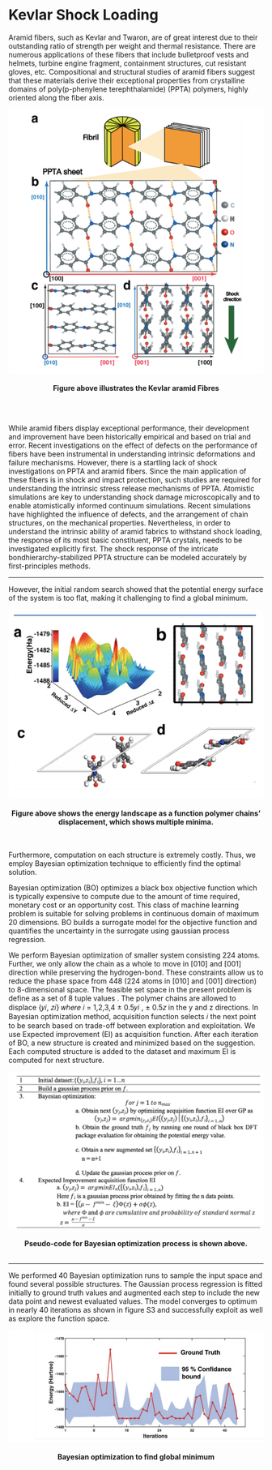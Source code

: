 # Kevlar Shock Loading
Aramid fibers, such as Kevlar and Twaron, are of great interest due to their outstanding ratio of strength per weight and thermal resistance. There are numerous applications of these fibers that include bulletproof vests and helmets, turbine engine fragment, containment structures, cut resistant gloves, etc. Compositional and structural studies of aramid fibers suggest that these materials derive their exceptional properties from crystalline domains of poly(p-phenylene terephthalamide) (PPTA) polymers, highly oriented along the fiber axis.  

<p align="center">
  <img src="https://github.com/AnkitMish/Kevlar-BayesOpt/blob/master/images/Figure1a.png">
  <br><br>
  <b>Figure above illustrates the Kevlar aramid Fibres</b>
  <br><br>
</p>

<br>

While aramid fibers display exceptional performance, their development and improvement have been historically empirical and based on trial and error. Recent investigations on the effect of defects on the performance of fibers have been instrumental in understanding intrinsic deformations and failure mechanisms. However, there is a startling lack of shock investigations on PPTA and aramid fibers. Since the main application of these fibers is in shock and impact
protection, such studies are required for understanding the intrinsic stress release mechanisms of PPTA. Atomistic simulations are key to understanding shock damage microscopically and to enable atomistically informed continuum simulations. Recent simulations have highlighted the influence of defects, and the arrangement of chain structures, on the mechanical properties. Nevertheless, in order to understand the intrinsic ability of aramid fabrics to withstand shock loading, the response of its most basic constituent, PPTA crystals, needs to be investigated explicitly first. The shock response of the intricate bondhierarchy-stabilized PPTA structure can be modeled accurately by first-principles methods.

***
However, the initial random search showed that the potential energy surface of the system is too flat, making it challenging to find a global minimum.

<p align="center">
  <img src="https://github.com/AnkitMish/Kevlar-BayesOpt/blob/master/images/Figure4a.png">
  <br><br>
  <b>Figure above shows the energy landscape as a function polymer chains’ displacement, which shows multiple minima.</b>
  <br><br>
</p>

<br>
Furthermore, computation on each structure is extremely costly. Thus, we employ Bayesian optimization technique to efficiently find the optimal solution. 

Bayesian optimization (BO) optimizes a black box objective function which is typically expensive
to compute due to the amount of time required, monetary cost or an opportunity cost. This class of
machine learning problem is suitable for solving problems in continuous domain of maximum 20
dimensions. BO builds a surrogate model for the objective function and quantifies the uncertainty
in the surrogate using gaussian process regression.

We perform Bayesian optimization of smaller system consisting 224 atoms. Further, we only allow
the chain as a whole to move in [010] and [001] direction while preserving the hydrogen-bond.
These constraints allow us to reduce the phase space from 448 (224 atoms in [010] and [001]
direction) to 8-dimensional space. The feasible set space in the present problem is define as a set
of 8 tuple values . The polymer chains are allowed to displace {𝑦𝑖, 𝑧𝑖} 𝑤ℎ𝑒𝑟𝑒 𝑖 = 1,2,3,4 ± 0.5𝑦𝑖
, ± 0.5𝑧 in the y and z directions. In Bayesian optimization method, acquisition function selects 𝑖
the next point to be search based on trade-off between exploration and exploitation. We use
Expected improvement (EI) as acquisition function. After each iteration of BO, a new structure is
created and minimized based on the suggestion. Each computed structure is added to the dataset
and maximum EI is computed for next structure. 
<br>

<p align="center">
  <img src="https://github.com/AnkitMish/Kevlar-BayesOpt/blob/master/images/Table.png">
  <br><br>
  <b>Pseudo-code for Bayesian optimization process is shown above.</b>
  <br><br>
</p>

***

We performed 40 Bayesian optimization runs to sample the input space and found several possible
structures. The Gaussian process regression is fitted initially to ground truth values and augmented
each step to include the new data point and newest evaluated values. The model converges to
optimum in nearly 40 iterations as shown in figure S3 and successfully exploit as well as explore
the function space.

<p align="center">
  <img src="https://github.com/AnkitMish/Kevlar-BayesOpt/blob/master/images/BayesianGlobalMinima.png">
  <br><br>
  <b>Bayesian optimization to find global minimum</b>
  <br><br>
</p>





